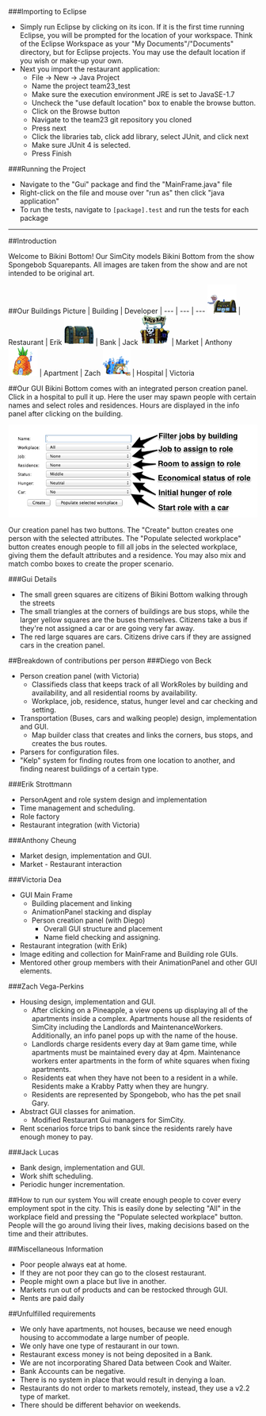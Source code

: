 ###Importing to Eclipse
  + Simply run Eclipse by clicking on its icon. If it is the first time running Eclipse, you will be prompted for the location of your workspace. Think of the Eclipse Workspace as your "My Documents"/"Documents" directory, but for Eclipse projects. You may use the default location if you wish or make-up your own.
  + Next you import the restaurant application:
    + File -> New -> Java Project
    + Name the project team23_test
    + Make sure the execution environment JRE is set to JavaSE-1.7
    + Uncheck the "use default location" box to enable the browse button.
    + Click on the Browse button
    + Navigate to the team23 git repository you cloned
    + Press next
    + Click the libraries tab, click add library, select JUnit, and click next
    + Make sure JUnit 4 is selected.
    + Press Finish

###Running the Project
  + Navigate to the "Gui" package and find the "MainFrame.java" file
  + Right-click on the file and mouse over "run as" then click "java application"
  + To run the tests, navigate to `[package].test` and run the tests for each package

---
##Introduction

Welcome to Bikini Bottom! Our SimCity models Bikini Bottom from the show Spongebob Squarepants. All images are taken from the show and are not intended to be original art.

##Our Buildings
Picture | Building | Developer | 
--- | --- | ---
![Restaurant](img/krusty_krab.png) | Restaurant | Erik
![Bank](img/bank.png) | Bank | Jack
![Market](img/market.png) | Market | Anthony
![House](img/pineapple_house.png) | Apartment | Zach
![Hospital](img/hospital.png) | Hospital | Victoria

##Our GUI
Bikini Bottom comes with an integrated person creation panel. Click in a hospital to pull it up. Here the user may spawn people with certain names and select roles and residences. Hours are displayed in the info panel after clicking on the building.

![GUI Fields](img/guiFields.png)

Our creation panel has two buttons. The "Create" button creates one person with the selected attributes. The "Populate selected workplace" button creates enough people to fill all jobs in the selected workplace, giving them the default attributes and a residence. You may also mix and match combo boxes to create the proper scenario.

###Gui Details
+ The small green squares are citizens of Bikini Bottom walking through the streets
+ The small triangles at the corners of buildings are bus stops, while the larger yellow squares are the buses themselves. Citizens take a bus if they're not assigned a car or are going very far away.
+ The red large squares are cars. Citizens drive cars if they are assigned cars in the creation panel.

##Breakdown of contributions per person
###Diego von Beck
+ Person creation panel (with Victoria)
	+ Classifieds class that keeps track of all WorkRoles by building and availability, and all residential rooms by availability.
	+ Workplace, job, residence, status, hunger level and car checking and setting.
+ Transportation (Buses, cars and walking people) design, implementation and GUI.
	+ Map builder class that creates and links the corners, bus stops, and creates the bus routes.
+ Parsers for configuration files.
+ "Kelp" system for finding routes from one location to another, and finding nearest buildings of a certain type.

###Erik Strottmann
+ PersonAgent and role system design and implementation
+ Time management and scheduling.
+ Role factory
+ Restaurant integration (with Victoria)

###Anthony Cheung
+ Market design, implementation and GUI.
+ Market - Restaurant interaction

###Victoria Dea
+ GUI Main Frame
	+ Building placement and linking
	+ AnimationPanel stacking and display
	+ Person creation panel (with Diego)
		+ Overall GUI structure and placement
		+ Name field checking and assigning.
+ Restaurant integration (with Erik)
+ Image editing and collection for MainFrame and Building role GUIs.
+ Mentored other group members with their AnimationPanel and other GUI elements.

###Zach Vega-Perkins
+ Housing design, implementation and GUI.
  + After clicking on a Pineapple, a view opens up displaying all of the apartments inside a complex. Apartments house all the residents of SimCity including the Landlords and MaintenanceWorkers. Additionally, an info panel pops up with the name of the house.
  + Landlords charge residents every day at 9am game time, while apartments must be maintained every day at 4pm. Maintenance workers enter apartments in the form of white squares when fixing apartments.
  + Residents eat when they have not been to a resident in a while. Residents make a Krabby Patty when they are hungry.
  + Residents are represented by Spongebob, who has the pet snail Gary. 
+ Abstract GUI classes for animation.
  + Modified Restaurant Gui managers for SimCity.
+ Rent scenarios force trips to bank since the residents rarely have enough money to pay.

###Jack Lucas
+ Bank design, implementation and GUI.
+ Work shift scheduling.
+ Periodic hunger incrementation.


##How to run our system
You will create enough people to cover every employment spot in the city. This is easily done by selecting "All" in the workplace field and pressing the "Populate selected workplace" button. People will the go around living their lives, making decisions based on the time and their attributes.

##Miscellaneous Information
+ Poor people always eat at home. 
+ If they are not poor they can go to the closest restaurant. 
+ People might own a place but live in another.
+ Markets run out of products and can be restocked through GUI.
+ Rents are paid daily

##Unfulfilled requirements
+ We only have apartments, not houses, because we need enough housing to accommodate a large number of people.
+ We only have one type of restaurant in our town.
+ Restaurant excess money is not being deposited in a Bank.
+ We are not incorporating Shared Data between Cook and Waiter.
+ Bank Accounts can be negative.
+ There is no system in place that would result in denying a loan.
+ Restaurants do not order to markets remotely, instead, they use a v2.2 type of market.
+ There should be different behavior on weekends.


